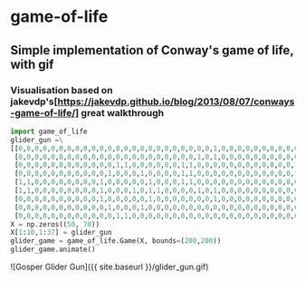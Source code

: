 # game-of-life
## Simple implementation of Conway's game of life, with gif 
### Visualisation based on jakevdp's[https://jakevdp.github.io/blog/2013/08/07/conways-game-of-life/] great walkthrough

```python
import game_of_life
glider_gun =\
[[0,0,0,0,0,0,0,0,0,0,0,0,0,0,0,0,0,0,0,0,0,0,0,0,1,0,0,0,0,0,0,0,0,0,0,0],
 [0,0,0,0,0,0,0,0,0,0,0,0,0,0,0,0,0,0,0,0,0,0,1,0,1,0,0,0,0,0,0,0,0,0,0,0],
 [0,0,0,0,0,0,0,0,0,0,0,0,1,1,0,0,0,0,0,0,1,1,0,0,0,0,0,0,0,0,0,0,0,0,1,1],
 [0,0,0,0,0,0,0,0,0,0,0,1,0,0,0,1,0,0,0,0,1,1,0,0,0,0,0,0,0,0,0,0,0,0,1,1],
 [1,1,0,0,0,0,0,0,0,0,1,0,0,0,0,0,1,0,0,0,1,1,0,0,0,0,0,0,0,0,0,0,0,0,0,0],
 [1,1,0,0,0,0,0,0,0,0,1,0,0,0,1,0,1,1,0,0,0,0,1,0,1,0,0,0,0,0,0,0,0,0,0,0],
 [0,0,0,0,0,0,0,0,0,0,1,0,0,0,0,0,1,0,0,0,0,0,0,0,1,0,0,0,0,0,0,0,0,0,0,0],
 [0,0,0,0,0,0,0,0,0,0,0,1,0,0,0,1,0,0,0,0,0,0,0,0,0,0,0,0,0,0,0,0,0,0,0,0],
 [0,0,0,0,0,0,0,0,0,0,0,0,1,1,0,0,0,0,0,0,0,0,0,0,0,0,0,0,0,0,0,0,0,0,0,0]]
X = np.zeros((50, 70))
X[1:10,1:37] = glider_gun
glider_game = game_of_life.Game(X, bounds=(200,200))
glider_game.animate()
```

![Gosper Glider Gun]({{ site.baseurl }}/glider_gun.gif)
